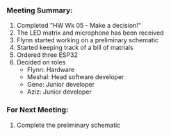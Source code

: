 ### Meeting Summary:
   1. Completed "HW Wk 05 - Make a decision!"
   2. The LED matrix and microphone has been received
   3. Flynn started working on a preliminary schematic
   4. Started keeping track of a bill of matrials
   5. Ordered three ESP32
   6. Decided on roles
      -   Flynn: Hardware
      -   Meshal: Head software developer
      -   Gene: Junior developer 
      -   Aziz: Junior developer 

### For Next Meeting:
1. Complete the preliminary schematic